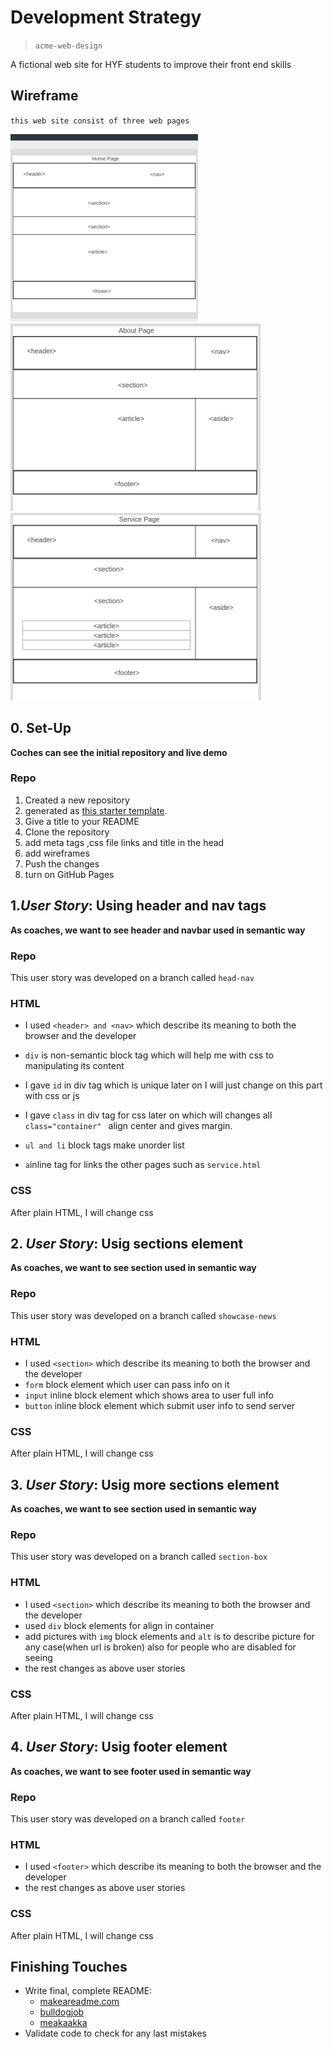 # Development Strategy

> `acme-web-design`

A fictional web site for HYF students to improve their front end skills

## Wireframe

`this web site consist of three web pages`

![home](./wireframe/home.png) ![about](./wireframe/about.png) ![service](./wireframe/service.png)

## 0. Set-Up

__Coches can see the initial repository and live demo__

### Repo

1. Created a new repository
2. generated as [this starter template](https://github.com/HackYourFutureBelgium/w3-validation-template).  
3. Give a title to your README  
4. Clone the repository  
5. add meta tags ,css file links and title in the head 
6. add wireframes 
7. Push the changes
8. turn on GitHub Pages

## 1._User Story_: Using header and nav tags

__**As coaches, we want to see header and navbar used in semantic way**__

### Repo

This user story was developed on a branch called `head-nav`

### HTML

- I used `<header> and <nav>` which describe its meaning to both the browser and the developer
- `div` is non-semantic block tag  which will help me with css to manipulating its content
- I gave `id` in div tag which is unique later on I will just change on this part with css or js

- I gave `class` in div tag for css later on which will changes all `class="container" ` align center and gives margin.

- `ul and li` block tags make unorder list  

- `a`inline tag for links the other pages such as `service.html` 

### CSS

After plain HTML, I will change css

## 2. _User Story_: Usig sections element

__**As coaches, we want to see section used in semantic way**__

### Repo

This user story was developed on a branch called `showcase-news`

### HTML

- I used `<section>` which describe its meaning to both the browser and the developer
- `form` block element which user can pass info on it
- `input` inline block element which shows area to user full info 
- `button` inline block element which submit user info to send server

### CSS

After plain HTML, I will change css

## 3. _User Story_: Usig more sections element

__**As coaches, we want to see section used in semantic way**__

### Repo

This user story was developed on a branch called `section-box`

### HTML

- I used `<section>` which describe its meaning to both the browser and the developer
- used `div` block elements for align in container
- add pictures with `img` block elements and `alt` is to describe picture for any case(when url is broken) also for people who are disabled for seeing
- the rest changes as above user stories  

### CSS

After plain HTML, I will change css

## 4. _User Story_: Usig footer element

__**As coaches, we want to see footer used in semantic way**__

### Repo

This user story was developed on a branch called `footer`

### HTML

- I used `<footer>` which describe its meaning to both the browser and the developer
- the rest changes as above user stories  

### CSS

After plain HTML, I will change css

## Finishing Touches

- Write final, complete README:
  - [makeareadme.com](https://www.makeareadme.com/)
  - [bulldogjob](https://bulldogjob.com/news/449-how-to-write-a-good-readme-for-your-github-project)
  - [meakaakka](https://medium.com/@meakaakka/a-beginners-guide-to-writing-a-kickass-readme-7ac01da88ab3)
- Validate code to check for any last mistakes
